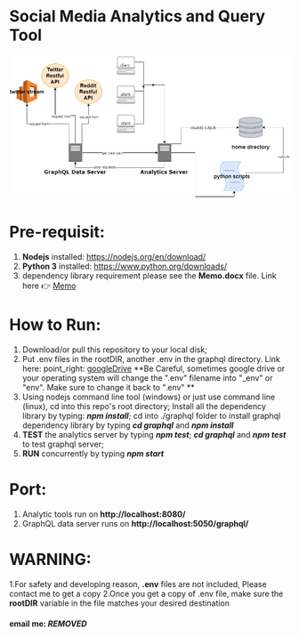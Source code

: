 # Social Media Analytics and Query Tool
![Architecture](/docs/architecture.png)

# Pre-requisit:
1. **Nodejs** installed: https://nodejs.org/en/download/
2. **Python 3** installed: https://www.python.org/downloads/
3. dependency library requirement please see the **Memo.docx** file. Link here :point_right: [Memo](https://github.com/IllinoisSocialMediaMacroscope/analytics-standalone/tree/master/docs/memo.pdf)

# How to Run:
1. Download/or pull this repository to your local disk;
2. Put .env files in the rootDIR, another .env in the graphql directory. Link here: point_right: [googleDrive](https://drive.google.com/drive/folders/0B37hhRXKgRPOZG1MbUdwSEdVNWM)
**Be Careful, sometimes google drive or your operating system will change the ".env" filename into "_env" or "env". Make sure to change it back to ".env" **
3. Using nodejs command line tool (windows) or just use command line (linux), cd into this repo's root directory; Install all the dependency library by typing: **_npm install_**; cd into ./graphql folder to install graphql dependency library by typing **_cd graphql_** and **_npm install_**
4. **TEST** the analytics server by typing **_npm test_**; **_cd graphql_** and **_npm test_** to test graphql server;
5. **RUN** concurrently by typing **_npm start_**

# Port:
1. Analytic tools run on **http://localhost:8080/**
2. GraphQL data server runs on **http://localhost:5050/graphql/**

# WARNING:
1.For safety and developing reason, **.env** files are not included, Please contact me to get a copy
2.Once you get a copy of .env file, make sure the **rootDIR** variable in the file matches your desired destination 
#### email me: _***REMOVED***_

